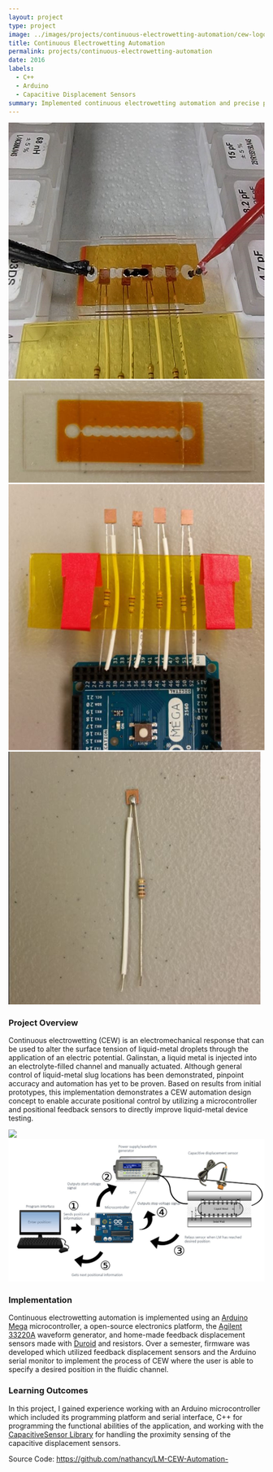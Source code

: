 ```yaml
---
layout: project
type: project
image: ../images/projects/continuous-electrowetting-automation/cew-logo-image.JPG
title: Continuous Electrowetting Automation
permalink: projects/continuous-electrowetting-automation
date: 2016
labels:
  - C++
  - Arduino
  - Capacitive Displacement Sensors
summary: Implemented continuous electrowetting automation and precise positional control for reconfigurable electronic devices using Galinstan.
---
```

<div class="ui grid">
  <div class="four wide column">
    <img class="ui rounded fluid image" src="../images/projects/continuous-electrowetting-automation/cew-logo-image.JPG" data-action="zoom">
  </div>
  <div class="four wide column">
    <img class="ui rounded fluid image" src="../images/projects/continuous-electrowetting-automation/cew1.JPG" data-action="zoom">
  </div>
  <div class="four wide column">
    <img class="ui rounded fluid image" src="../images/projects/continuous-electrowetting-automation/cew2.JPG" data-action="zoom">
  </div>
  <div class="four wide column">
    <img class="ui rounded fluid image" src="../images/projects/continuous-electrowetting-automation/cew3.JPG" data-action="zoom">
  </div>
</div>

### Project Overview
Continuous electrowetting (CEW) is an electromechanical response that can be used to alter the surface tension of liquid-metal droplets through the application of an electric potential. Galinstan, a liquid metal is injected into an electrolyte-filled channel and manually actuated. Although general control of liquid-metal slug locations has been demonstrated, pinpoint accuracy and automation has yet to be proven. Based on results from initial prototypes, this implementation demonstrates a CEW automation design concept to enable accurate positional control by utilizing a microcontroller and positional feedback sensors to directly improve liquid-metal device testing.

<img src="../images/projects/continuous-electrowetting-automation/CEW.gif" width="700">

<img class="ui fluid image" src="../images/projects/continuous-electrowetting-automation/cew4.JPG" data-action="zoom">

### Implementation
Continuous electrowetting automation is implemented using an [Arduino Mega](https://www.arduino.cc/en/Main/arduinoBoardMega2560) microcontroller, a open-source electronics platform, the [Agilent 33220A](http://www.keysight.com/en/pd-127539-pn-33220A/function-arbitrary-waveform-generator-20-mhz?cc=US&lc=eng) waveform generator, and home-made feedback displacement sensors made with [Duroid](http://www.rogerscorp.com/acs/producttypes/6/RT-duroid-Laminates.aspx) and resistors. Over a semester, firmware was developed which utilized feedback displacement sensors and the Arduino serial monitor to implement the process of CEW where the user is able to specify a desired position in the fluidic channel. 

### Learning Outcomes
In this project, I gained experience working with an Arduino microcontroller which included its programming platform and serial interface, C++ for programming the functional abilities of the application, and working with the [CapacitiveSensor Library](https://github.com/PaulStoffregen/CapacitiveSensor) for handling the proximity sensing of the capacitive displacement sensors.
 
Source Code: <a href="https://github.com/nathancy/LM-CEW-Automation-" target="_blank"><i class="large github icon"></i>https://github.com/nathancy/LM-CEW-Automation-</a>



